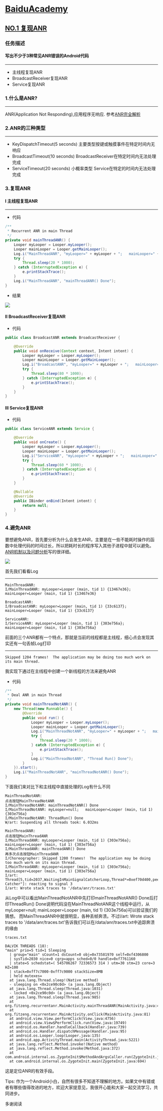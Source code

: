 # [BaiduAcademy](https://github.com/mk43/BaiduAcademy)

## [NO.1 复现ANR](http://ife.baidu.com/course/detail/id/70)

### 任务描述
#### 写出不少于3种常见ANR错误的Android代码
---
- 主线程复现ANR
- BroadcastReceiver复现ANR
- Service复现ANR

### 1.什么是ANR?
---
ANR(Application Not Responding),应用程序无响应. 参考[ANR完全解析](https://blog.saymagic.tech/2014/03/25/anr-analyze.html)

### 2.ANR的三种类型
--- 
- KeyDispatchTimeout(5 seconds) 主要类型按键或触摸事件在特定时间内无响应
- BroadcastTimeout(10 seconds) BroadcastReceiver在特定时间内无法处理完成
- ServiceTimeout(20 seconds) 小概率类型 Service在特定的时间内无法处理完成

### 3.复现ANR

#### I 主线程复现ANR
--- 
- 代码
```java
/**
 * Recurrent ANR in main Thread
 */
private void mainThreadANR() {
    Looper myLooper = Looper.myLooper();
    Looper mainLooper = Looper.getMainLooper();
    Log.i("MainThreadANR", "myLooper=" + myLooper + ";   mainLooper=" + mainLooper);
    try {
        Thread.sleep(20 * 1000);
    } catch (InterruptedException e) {
        e.printStackTrace();
    }
    Log.i("MainThreadANR", "mainThreadANR() Done");
}
```
- 结果

![](https://github.com/mk43/blogResource/blob/master/BaiduAcademy/RecurrentANR/ANR.png)

#### II BroadcastReceiver复现ANR
- 代码
```java
public class BroadcastANR extends BroadcastReceiver {

    @Override
    public void onReceive(Context context, Intent intent) {
        Looper myLooper = Looper.myLooper();
        Looper mainLooper = Looper.getMainLooper();
        Log.i("BroadcastANR", "myLooper=" + myLooper + ";   mainLooper=" + mainLooper);
        try {
            Thread.sleep(80 * 1000);
        } catch (InterruptedException e) {
            e.printStackTrace();
        }
    }
}
```

#### III Service复现ANR
- 代码
```java
public class ServiceANR extends Service {

    @Override
    public void onCreate() {
        Looper myLooper = Looper.myLooper();
        Looper mainLooper = Looper.getMainLooper();
        Log.i("ServiceANR", "myLooper=" + myLooper + ";   mainLooper=" + mainLooper);
        try {
            Thread.sleep(60 * 1000);
        } catch (InterruptedException e) {
            e.printStackTrace();
        }
    }

    @Nullable
    @Override
    public IBinder onBind(Intent intent) {
        return null;
    }
}
```

### 4.避免ANR
要想避免ANR，首先要分析为什么会发生ANR，主要是在一些不能耗时操作的函数中处理代码的时间过长，所以把耗时长的程序写入其他子进程中就可以避免。[ANR机制以及问题分析](https://duanqz.github.io/2015-10-12-ANR-Analysis#service)写的很详细。

![](https://github.com/mk43/blogResource/blob/master/BaiduAcademy/RecurrentANR/ReANR.png)

首先我们看看Log

---
```
MainThreadANR: 
I/MainThreadANR: myLooper=Looper (main, tid 1) {13467e36};   mainLooper=Looper (main, tid 1) {13467e36}

BroadcastANR:
I/BroadcastANR: myLooper=Looper (main, tid 1) {33c6137};   mainLooper=Looper (main, tid 1) {33c6137}

ServiceANR:
I/ServiceANR: myLooper=Looper (main, tid 1) {303e756a};   mainLooper=Looper (main, tid 1) {303e756a}
```
前面的三个ANR都有一个特点，那就是当前的线程都是主线程，细心点会发现其实还有一句丢帧Log打印

---
```
Skipped 1204 frames!  The application may be doing too much work on its main thread.
```

我实现下通过在主线程中创建一个新线程的方法来避免ANR
- 代码
```java
/**
 * Deal ANR in main Thread
 */
private void mainThreadNotANR() {
    new Thread(new Runnable() {
        @Override
        public void run() {
            Looper myLooper = Looper.myLooper();
            Looper mainLooper = Looper.getMainLooper();
            Log.i("MainThreadNotANR", "myLooper=" + myLooper + ";   mainLooper=" + mainLooper);
            try {
                Thread.sleep(20 * 1000);
            } catch (InterruptedException e) {
                e.printStackTrace();
            }
            Log.i("MainThreadNotANR", "Thread Run() Done");
        }
    }).start();
    Log.i("MainThreadNotANR", "mainThreadNotANR() Done");
}
```
下面我们来对比下和主线程中直接处理的Log有什么不同
```
MainThreadNotANR:
点击按钮MainThreadNotANR
I/MainThreadNotANR: mainThreadNotANR() Done
I/MainThreadNotANR: myLooper=null;   mainLooper=Looper (main, tid 1) {303e756a}
I/MainThreadNotANR: ThreadRun() Done
W/art: Suspending all threads took: 6.032ms

MainThreadANR:
点击按钮MainThreadANR
I/MainThreadANR: myLooper=Looper (main, tid 1) {303e756a};   mainLooper=Looper (main, tid 1) {303e756a}
I/MainThreadANR: mainThreadANR() Done
再多次点击按钮MainThreadANR
I/Choreographer: Skipped 1200 frames!  The application may be doing too much work on its main thread.
I/MainThreadANR: myLooper=Looper (main, tid 1) {303e756a};   mainLooper=Looper (main, tid 1) {303e756a}
I/art: Thread[5,tid=2037,WaitingInMainSignalCatcherLoop,Thread*=0xef70d400,peer=0x12c00080,"Signal Catcher"]: reacting to signal 3
I/art: Wrote stack traces to '/data/anr/traces.txt'
```
从Log中可以看出MainThreadNotANR中先打印mainThreadNotANR() Done后打印ThreadRun() Done说明代码没在MainThreadNotANR这个线程中运行，从myLooper=null;   mainLooper=Looper (main, tid 1) {303e756a}可以验证我们的猜想。
而MainThreadANR中就很明显，各种丢帧奔溃。不过I/art: Wrote stack traces to '/data/anr/traces.txt'告诉我们可以在/data/anr/traces.txt中追踪奔溃的缘由
```
traces.txt

DALVIK THREADS (18):
"main" prio=5 tid=1 Sleeping
  | group="main" sCount=1 dsCount=0 obj=0x73581970 self=0xf4306800
  | sysTid=2030 nice=0 cgrp=apps sched=0/0 handle=0xf7761160
  | state=S schedstat=( 545706267 72336573 314 ) utm=30 stm=23 core=3 HZ=100
  | stack=0xff7c7000-0xff7c9000 stackSize=8MB
  | held mutexes=
  at java.lang.Thread.sleep!(Native method)
  - sleeping on <0x2ce90c0d> (a java.lang.Object)
  at java.lang.Thread.sleep(Thread.java:1031)
  - locked <0x2ce90c0d> (a java.lang.Object)
  at java.lang.Thread.sleep(Thread.java:985)
  at org.fitzeng.recurrentanr.MainActivity.mainThreadANR(MainActivity.java:47)
  at org.fitzeng.recurrentanr.MainActivity.onClick(MainActivity.java:81)
  at android.view.View.performClick(View.java:4756)
  at android.view.View$PerformClick.run(View.java:19749)
  at android.os.Handler.handleCallback(Handler.java:739)
  at android.os.Handler.dispatchMessage(Handler.java:95)
  at android.os.Looper.loop(Looper.java:135)
  at android.app.ActivityThread.main(ActivityThread.java:5221)
  at java.lang.reflect.Method.invoke!(Native method)
  at java.lang.reflect.Method.invoke(Method.java:372)
  at com.android.internal.os.ZygoteInit$MethodAndArgsCaller.run(ZygoteInit.java:899)
  at com.android.internal.os.ZygoteInit.main(ZygoteInit.java:694)
```
这是定位ANR的有效手段。








Tips: 作为一个Android小白，自然有很多不知道不理解的地方。如果文中有错或者有哪些值得改进的地方，欢迎大家提意见，我很开心能和大家一起交流学习，共同进步。

多谢阅读